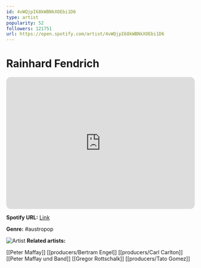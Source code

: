 ```yaml
---
id: 4vWQjpI68kWBNkXOEbi1D6
type: artist
popularity: 52
followers: 121751
url: https://open.spotify.com/artist/4vWQjpI68kWBNkXOEbi1D6
---
```

# Rainhard Fendrich

<iframe style="border-radius:12px" src="https://open.spotify.com/embed/artist/4vWQjpI68kWBNkXOEbi1D6" width="100%" height="352" frameBorder="0" allowfullscreen="" allow="autoplay; clipboard-write; encrypted-media; fullscreen; picture-in-picture" loading="lazy"></iframe>

**Spotify URL:** [Link](https://open.spotify.com/artist/4vWQjpI68kWBNkXOEbi1D6)

**Genre:**  #austropop

![Artist](https://i.scdn.co/image/ab6761610000e5ebcdd2e0b3504fc89d26a41cd6)
**Related artists:**

[[Peter Maffay]]
[[producers/Bertram Engel]]
[[producers/Carl Carlton]]
[[Peter Maffay und Band]]
[[Gregor Rottschalk]]
[[producers/Tato Gomez]]
